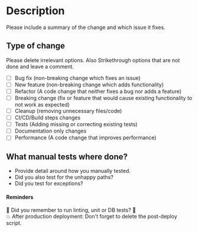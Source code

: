 
# Description

Please include a summary of the change and which issue it fixes.

## Type of change

Please delete irrelevant options. Also Strikethrough options that are not done and leave a comment.

- [ ] Bug fix (non-breaking change which fixes an issue)
- [ ] New feature (non-breaking change which adds functionality)
- [ ] Refactor (A code change that neither fixes a bug nor adds a feature)
- [ ] Breaking change (fix or feature that would cause existing functionality to not work as expected)
- [ ] Cleanup (removing unnecessary files/code)
- [ ] CI/CD/Build steps changes
- [ ] Tests (Adding missing or correcting existing tests)
- [ ] Documentation only changes
- [ ] Performance (A code change that improves performance)

## What manual tests where done?
- Provide detail around how you manually tested.
- Did you also test for the unhappy paths?
- Did you test for exceptions?

#### Reminders
🐳 Did you remember to run linting, unit or DB tests? 🐥  
💥 After production deployment: Don't forget to delete the post-deploy script.